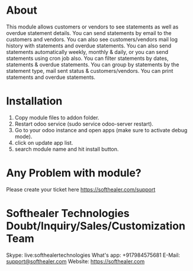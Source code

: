 About
============
This module allows customers or vendors to see statements as well as overdue statement details. You can send statements by email to the customers and vendors. You can also see customers/vendors mail log history with statements and overdue statements. You can also send statements automatically weekly, monthly & daily, or you can send statements using cron job also. You can filter statements by dates, statements & overdue statements. You can group by statements by the statement type, mail sent status & customers/vendors. You can print statements and overdue statements.

Installation
============
1) Copy module files to addon folder.
2) Restart odoo service (sudo service odoo-server restart).
3) Go to your odoo instance and open apps (make sure to activate debug mode).
4) click on update app list.
5) search module name and hit install button.

Any Problem with module?
=====================================
Please create your ticket here https://softhealer.com/support

Softhealer Technologies Doubt/Inquiry/Sales/Customization Team
=====================================
Skype: live:softhealertechnologies
What's app: +917984575681
E-Mail: support@softhealer.com
Website: https://softhealer.com
